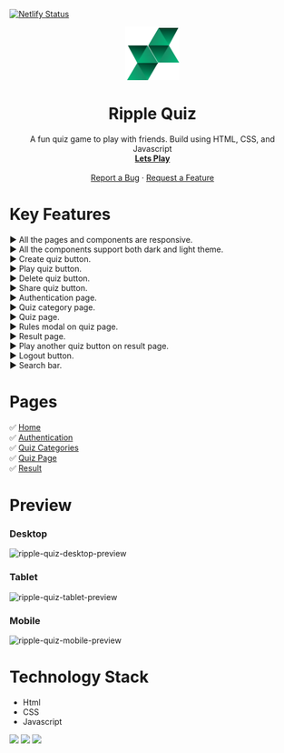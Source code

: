 [![Netlify Status](https://api.netlify.com/api/v1/badges/6a889947-f5cc-4fbf-9010-5a58d251ee24/deploy-status)](https://app.netlify.com/sites/ripple-ui/deploys)

<p align="center">
  <a href="https://ripple-ui.netlify.app" target="_blank">
    <img src="https://raw.githubusercontent.com/sonishreyas/rippleUI/dev/components/media/images/ripple-logo.png" alt="Ripple UI logo" >
  </a>
</p>
<h1 align="center" color="green">Ripple Quiz</h3>
<p align="center">
 A fun quiz game to play with friends. Build using HTML, CSS, and Javascript 
  <br>
  <a href="https://ripple-quiz.netlify.app/"><strong>Lets Play</strong></a>
 <br />
  <br />
    <a href="https://github.com/sonishreyas/ripple-quiz/issues/new?assignees=&labels=bug&template=01_BUG_REPORT.md&title=bug%3A+">Report a Bug</a>
    ·
    <a href="https://github.com/sonishreyas/ripple-quiz/issues/new?assignees=&labels=enhancement&template=02_FEATURE_REQUEST.md&title=feat%3A+">Request a Feature</a>
</div>
</p>

# Key Features

▶️ All the pages and components are responsive. <br/>
▶️ All the components support both dark and light theme. <br/>
▶️ Create quiz button.<br/>
▶️ Play quiz button.<br/>
▶️ Delete quiz button.<br/>
▶️ Share quiz button.<br/>
▶️ Authentication page.<br/>
▶️ Quiz category page.<br/>
▶️ Quiz page.<br/>
▶️ Rules modal on quiz page.<br/>
▶️ Result page.<br/>
▶️ Play another quiz button on result page.<br/>
▶️ Logout button.<br/>
▶️ Search bar.<br/>

# Pages

✅ <a href="https://ripple-quiz.netlify.app/">Home</a> <br/>
✅ <a href="https://ripple-quiz.netlify.app/pages/authentication/authentication.html">Authentication</a> <br/>
✅ <a href="https://ripple-quiz.netlify.app/pages/quiz-categories/quiz-categories.html">Quiz Categories</a> <br/>
✅ <a href="https://ripple-quiz.netlify.app/pages/quiz/quiz.html">Quiz Page</a> <br/>
✅ <a href="https://ripple-quiz.netlify.app/pages/result/result.html">Result</a> <br/>

# Preview

### Desktop

![ripple-quiz-desktop-preview](https://user-images.githubusercontent.com/46019734/155227702-086c81a6-c7d5-43b1-bb8c-f24fb39561d6.gif)

### Tablet

![ripple-quiz-tablet-preview](https://user-images.githubusercontent.com/46019734/155227785-924a681e-2cc8-41be-8487-ed0a27133548.gif)

### Mobile

![ripple-quiz-mobile-preview](https://user-images.githubusercontent.com/46019734/155227730-020743d6-43c5-48f1-a423-8365f3a5111c.gif)

# Technology Stack

- Html
- CSS
- Javascript

<img src = "https://img.shields.io/badge/-HTML5-E34F26?style=flat&logo=html5&logoColor=white">  <img src = "https://img.shields.io/badge/-CSS3-1572B6?style=flat&logo=css3&logoColor=white">  <img src="https://img.shields.io/badge/-JavaScript-eed718?style=flat&logo=javascript&logoColor=ffffff">
